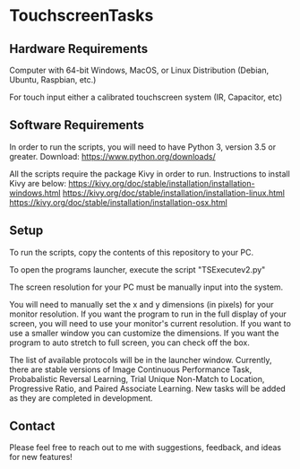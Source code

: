 # TouchscreenTasks

## Hardware Requirements
Computer with 64-bit Windows, MacOS, or Linux Distribution (Debian, Ubuntu, Raspbian, etc.)

For touch input either a calibrated touchscreen system (IR, Capacitor, etc)

## Software Requirements
In order to run the scripts, you will need to have Python 3, version 3.5 or greater.
Download: https://www.python.org/downloads/

All the scripts require the package Kivy in order to run. Instructions to install Kivy are below:
https://kivy.org/doc/stable/installation/installation-windows.html
https://kivy.org/doc/stable/installation/installation-linux.html
https://kivy.org/doc/stable/installation/installation-osx.html


## Setup
To run the scripts, copy the contents of this repository to your PC.

To open the programs launcher, execute the script "TSExecutev2.py"

The screen resolution for your PC must be manually input into the system.

You will need to manually set the x and y dimensions (in pixels) for your monitor resolution. If you want the program to run in the full display of your screen, you will need to use your monitor's current resolution. If you want to use a smaller window you can customize the dimensions. If you want the program to auto stretch to full screen, you can check off the box.

The list of available protocols will be in the launcher window. Currently, there are stable versions of Image Continuous Performance Task, Probabalistic Reversal Learning, Trial Unique Non-Match to Location, Progressive Ratio, and Paired Associate Learning. New tasks will be added as they are completed in development.

## Contact
Please feel free to reach out to me with suggestions, feedback, and ideas for new features!
